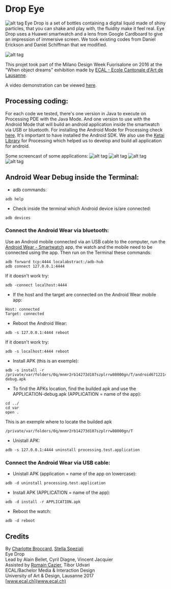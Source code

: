 # Drop Eye
![alt tag](https://raw.githubusercontent.com/spezialis/Drop_Eye/master/Processus/Eye_Drop.jpg)
Eye Drop is a set of bottles containing a digital liquid made of shiny particles, that you can shake and play with, the fluidity make it feel real. Eye Drop uses a Huawei smartwatch and a lens from Google Cardboard to give an impression of immersive screen.
We took existing codes from Daniel Erickson and Daniel Schiffman that we modified.

![alt tag](https://raw.githubusercontent.com/spezialis/Drop_Eye/master/Processus/Bottle_inside.gif)

This projet took part of the Milano Design Week Fuorisalone on 2016 at the "When object dreams" exhibition made by [ECAL - Ecole Cantonale d'Art de Lausanne](http://www.ecal.ch/fr/100/homepage).

A video demonstration can be viewed [here](https://www.youtube.com/watch?v=5UhNIojhL8o).

## Processing coding:
For each code we tested, there's one version in Java to execute on Processing PDE with the Java Mode. And one version to use with the Android Mode that will build an android application inside the smartwatch via USB or bluetooth.
For installing the Android Mode for Processing check [here](https://github.com/processing/processing-android/wiki). It's important to have installed the Android SDK.
We also use the [Ketai Library](http://ketai.org/) for Processing which helped us to develop and build all application for android.

Some screencast of some applications:
![alt tag](https://raw.githubusercontent.com/spezialis/Drop_Eye/master/Processus/Gifs/Fluid.gif)
![alt tag](https://raw.githubusercontent.com/spezialis/Drop_Eye/master/Processus/Gifs/Particle.gif)
![alt tag](https://raw.githubusercontent.com/spezialis/Drop_Eye/master/Processus/Gifs/Rotate.gif)
![alt tag](https://raw.githubusercontent.com/spezialis/Drop_Eye/master/Processus/Gifs/Snap.gif)

## Android Wear Debug inside the Terminal:
- adb commands:
```
adb help
```

- Check inside the terminal which Android device is/are connected:
```
adb devices
```

### Connect the Android Wear via bluetooth:
Use an Android mobile connected via an USB cable to the computer, run the [Android Wear - Smartwatch](https://play.google.com/store/apps/details?id=com.google.android.wearable.app) app, the watch and the mobile need to be connected using the app. Then run on the Terminal these commands:
```
adb forward tcp:4444 localabstract:/adb-hub
adb connect 127.0.0.1:4444
```

If it doesn't work try:

```
adb -connect localhost:4444
```

- If the host and the target are connected on the Android Wear mobile app:
```
Host: connected
Target: connected
```

- Reboot the Android Wear:
```
adb -s 127.0.0.1:4444 reboot
```

If it doesn't work try:
```
adb -s localhost:4444 reboot
```

- Install APK (this is an exemple):
```
adb -s install -r /private/var/folders/0q/mnmr2rb14273d107szplrrw80000gn/T/android6712214751317668388sketch/bin/APPLICATION-debug.apk
```

- To find the APKs location, find the builded apk and use the APPLICATION-debug.apk (APPLICATION = name of the app):
```
cd ../
cd var
open .
```
This is an exemple where to locate the builded apk
```
/private/var/folders/0q/mnmr2rb14273d107szplrrw80000gn/T
```

- Unistall APK:
```
adb -s 127.0.0.1:4444 uninstall processing.test.application
```


### Connect the Android Wear via USB cable:

- Unistall APK (application = name of the app on lowercase):
```
adb -d uninstall processing.test.application
```

- Install APK (APPLICATION = name of the app):
```
adb -d install -r APPLICATION.apk
```

- Reboot the watch:
```
adb -d reboot
```

## Credits
By [Charlotte Broccard](http://charlottebroccard.ch/), [Stella Speziali](http://stellaspeziali.ch/)<br>
Eye Drop<br>
Lead by Alain Bellet, Cyril Diagne, Vincent Jacquier<br>
Assisted by [Romain Cazier](http://romaincazier.com/), Tibor Udvari<br>
ECAL/Bachelor Media & Interaction Design<br>
University of Art & Design, Lausanne 2017<br>
[www.ecal.ch](www.ecal.ch)
